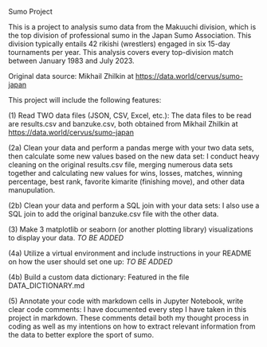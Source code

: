 Sumo Project

This is a project to analysis sumo data from the Makuuchi division, which is the top division of professional sumo in the Japan Sumo Association. This division typically entails 42 rikishi (wrestlers) engaged in six 15-day tournaments per year. This analysis covers every top-division match between January 1983 and July 2023.

Original data source: Mikhail Zhilkin at https://data.world/cervus/sumo-japan

This project will include the following features:

(1) Read TWO data files (JSON, CSV, Excel, etc.): The data files to be read are results.csv and banzuke.csv, both obtained from Mikhail Zhilkin at https://data.world/cervus/sumo-japan

(2a) Clean your data and perform a pandas merge with your two data sets, then calculate some new values based on the new data set: I conduct heavy cleaning on the original results.csv file, merging numerous data sets together and calculating new values for wins, losses, matches, winning percentage, best rank, favorite kimarite (finishing move), and other data manupulation.

(2b) Clean your data and perform a SQL join with your data sets: I also use a SQL join to add the original banzuke.csv file with the other data.

(3) Make 3 matplotlib or seaborn (or another plotting library) visualizations to display your data. *TO BE ADDED*

(4a) Utilize a virtual environment and include instructions in your README on how the user should set one up: *TO BE ADDED*

(4b) Build a custom data dictionary: Featured in the file DATA_DICTIONARY.md

(5) Annotate your code with markdown cells in Jupyter Notebook, write clear code comments: I have documented every step I have taken in this project in markdown. These comments detail both my thought process in coding as well as my intentions on how to extract relevant information from the data to better explore the sport of sumo.

